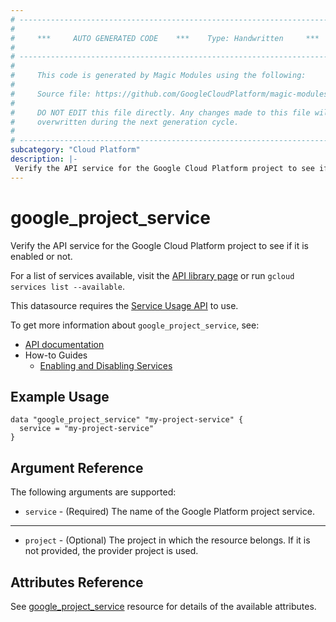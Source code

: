 ```yaml
---
# ----------------------------------------------------------------------------
#
#     ***     AUTO GENERATED CODE    ***    Type: Handwritten     ***
#
# ----------------------------------------------------------------------------
#
#     This code is generated by Magic Modules using the following:
#
#     Source file: https://github.com/GoogleCloudPlatform/magic-modules/tree/main/mmv1/third_party/terraform/website/docs/d/google_project_service.html.markdown
#
#     DO NOT EDIT this file directly. Any changes made to this file will be
#     overwritten during the next generation cycle.
#
# ----------------------------------------------------------------------------
subcategory: "Cloud Platform"
description: |-
 Verify the API service for the Google Cloud Platform project to see if it is enabled or not.
---
```


# google_project_service

Verify the API service for the Google Cloud Platform project to see if it is enabled or not.

For a list of services available, visit the [API library page](https://console.cloud.google.com/apis/library)
or run `gcloud services list --available`.

This datasource requires the [Service Usage API](https://console.cloud.google.com/apis/library/serviceusage.googleapis.com)
to use.


To get more information about `google_project_service`, see:

* [API documentation](https://cloud.google.com/service-usage/docs/reference/rest/v1/services)
* How-to Guides
    * [Enabling and Disabling Services](https://cloud.google.com/service-usage/docs/enable-disable)

## Example Usage

```hcl
data "google_project_service" "my-project-service" {
  service = "my-project-service"
}
```

## Argument Reference

The following arguments are supported:

* `service` - (Required) The name of the Google Platform project service.

- - -

* `project` - (Optional) The project in which the resource belongs. If it
    is not provided, the provider project is used.

## Attributes Reference

See [google_project_service](https://registry.terraform.io/providers/hashicorp/google/latest/docs/resources/google_project_service#argument-reference) resource for details of the available attributes.